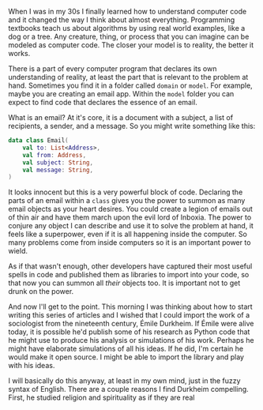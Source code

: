 When I was in my 30s I finally learned how to understand computer code and it changed the way I think about almost everything. Programming textbooks teach us about algorithms by using real world examples, like a dog or a tree. Any creature, thing, or process that you can imagine can be modeled as computer code. The closer your model is to reality, the better it works.

There is a part of every computer program that declares its own understanding of reality, at least the part that is relevant to the problem at hand. Sometimes you find it in a folder called `domain` or `model`. For example, maybe you are creating an email app. Within the `model` folder you can expect to find code that declares the essence of an email. 

What is an email? At it's core, it is a document with a subject, a list of recipients, a sender, and a message. So you might write something like this:

```kt
data class Email(
	val to: List<Address>,
	val from: Address,
	val subject: String,
	val message: String,
)
```

It looks innocent but this is a very powerful block of code. Declaring the parts of an email within a `class` gives you the power to summon as many email objects as your heart desires. You could create a legion of emails out of thin air and have them march upon the evil lord of Inboxia. The power to conjure any object I can describe and use it to solve the problem at hand, it feels like a superpower, even if it is all happening inside the computer. So many problems come from inside computers so it is an important power to wield. 

As if that wasn't enough, other developers have captured their most useful spells in code and published them as libraries to import into your code, so that now you can summon all *their* objects too. It is important not to get drunk on the power.

And now I'll get to the point. This morning I was thinking about how to start writing this series of articles and I wished that I could import the work of a sociologist from the nineteenth century, Émile Durkheim. If Émile were alive today, it is possible he'd publish some of his research as Python code that he might use to produce his analysis or simulations of his work. Perhaps he might have elaborate simulations of all his ideas. If he did, I'm certain he would make it open source. I might be able to import the library and play with his ideas.

I will basically do this anyway, at least in my own mind, just in the fuzzy syntax of English. There are a couple reasons I find Durkheim compelling. First, he studied religion and spirituality as if they are real